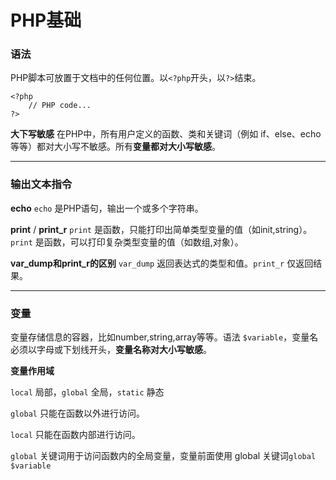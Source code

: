 # PHP基础

### 语法

PHP脚本可放置于文档中的任何位置。以`<?php`开头，以`?>`结束。

    <?php
    	// PHP code...
    ?>

**大下写敏感**
在PHP中，所有用户定义的函数、类和关键词（例如 if、else、echo 等等）都对大小写不敏感。所有**变量都对大小写敏感**。



----------


### 输出文本指令

**echo**
`echo` 是PHP语句，输出一个或多个字符串。

**print** / **print_r**
`print` 是函数，只能打印出简单类型变量的值（如init,string）。
`print` 是函数，可以打印复杂类型变量的值（如数组,对象）。

**var_dump和print_r的区别**
`var_dump` 返回表达式的类型和值。`print_r` 仅返回结果。


----------

### 变量

变量存储信息的容器，比如number,string,array等等。语法 `$variable`，变量名必须以字母或下划线开头，**变量名称对大小写敏感**。

**变量作用域**

`local` 局部，`global` 全局，`static` 静态

`global` 只能在函数以外进行访问。

`local` 只能在函数内部进行访问。


`global` 关键词用于访问函数内的全局变量，变量前面使用 global 关键词`global $variable`

